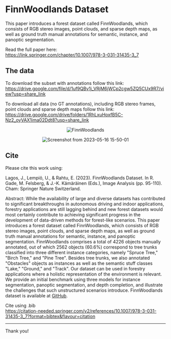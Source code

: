 # FinnWoodlands Dataset
 This paper introduces a forest dataset called FinnWoodlands, which consists of RGB stereo images, point clouds, and sparse depth maps, as well as ground truth manual annotations for semantic, instance, and panoptic segmentation.
 
 Read the full paper here:\
https://link.springer.com/chapter/10.1007/978-3-031-31435-3_7
 
 ## The data
 To download the subset with annotations follow this link:\
https://drive.google.com/file/d/1uf9QBv1j_VRjM6jWCp2cgw5ZQ5CUx9R7/view?usp=share_link


To download all data (no GT annotations), including RGB stereo frames, point clouds and sparse depth maps  follow this link:\
https://drive.google.com/drive/folders/1RhLxuHoxfB5C-Nz2_oyVAX1ima02Ddt8?usp=share_link
 

<div align="center">

![FinnWoodlands](https://user-images.githubusercontent.com/61198473/232905453-406ef941-c030-4d80-b2f0-e9daf569e5f3.png)

![Screenshot from 2023-05-16 15-50-01](https://github.com/juanb09111/FinnForest/assets/61198473/f17d4cc7-0e73-491a-836a-0e82f93ee19d)

</div>


## Cite
Please cite this work using:

Lagos, J., Lempiö, U., & Rahtu, E. (2023). FinnWoodlands Dataset. In R. Gade, M. Felsberg, & J.-K. Kämäräinen (Eds.), Image Analysis (pp. 95-110). Cham: Springer Nature Switzerland.

Abstract:
While the availability of large and diverse datasets has contributed to significant breakthroughs in autonomous driving and indoor applications, forestry applications are still lagging behind and new forest datasets would most certainly contribute to achieving significant progress in the development of data-driven methods for forest-like scenarios. This paper introduces a forest dataset called FinnWoodlands, which consists of RGB stereo images, point clouds, and sparse depth maps, as well as ground truth manual annotations for semantic, instance, and panoptic segmentation. FinnWoodlands comprises a total of 4226 objects manually annotated, out of which 2562 objects (60.6%) correspond to tree trunks classified into three different instance categories, namely "Spruce Tree," "Birch Tree," and "Pine Tree". Besides tree trunks, we also annotated "Obstacles" objects as instances as well as the semantic stuff classes "Lake," "Ground," and "Track". Our dataset can be used in forestry applications where a holistic representation of the environment is relevant. We provide an initial benchmark using three models for instance segmentation, panoptic segmentation, and depth completion, and illustrate the challenges that such unstructured scenarios introduce. FinnWoodlands dataset is available at [GitHub](https://github.com/juanb09111/FinnForest.git).

Cite using .bib \
https://citation-needed.springer.com/v2/references/10.1007/978-3-031-31435-3_7?format=bibtex&flavour=citation

___

Thank you!
